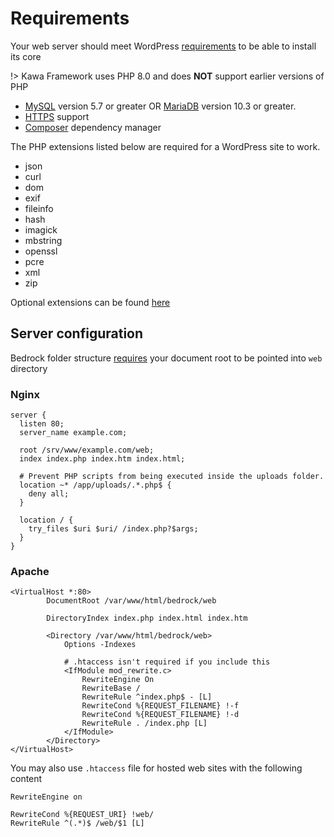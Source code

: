 # Requirements

Your web server should meet WordPress [requirements](https://wordpress.org/about/requirements/) to be able to install its core

!> Kawa Framework uses PHP 8.0 and does **NOT** support earlier versions of PHP

- [MySQL](https://www.mysql.com/) version 5.7 or greater OR [MariaDB](https://mariadb.org/) version 10.3 or greater.
- [HTTPS](https://wordpress.org/news/2016/12/moving-toward-ssl/) support
- [Composer](https://getcomposer.org/) dependency manager

The PHP extensions listed below are required for a WordPress site to work.

- json
- curl
- dom
- exif
- fileinfo
- hash
- imagick
- mbstring
- openssl
- pcre
- xml
- zip

Optional extensions can be found [here](https://make.wordpress.org/hosting/handbook/server-environment/)

## Server configuration

Bedrock folder structure [requires](https://docs.roots.io/bedrock/master/server-configuration/) your document root to be pointed into `web` directory

### Nginx

```
server {
  listen 80;
  server_name example.com;

  root /srv/www/example.com/web;
  index index.php index.htm index.html;

  # Prevent PHP scripts from being executed inside the uploads folder.
  location ~* /app/uploads/.*.php$ {
    deny all;
  }

  location / {
    try_files $uri $uri/ /index.php?$args;
  }
}
```

### Apache

```
<VirtualHost *:80>
        DocumentRoot /var/www/html/bedrock/web

        DirectoryIndex index.php index.html index.htm

        <Directory /var/www/html/bedrock/web>
            Options -Indexes

            # .htaccess isn't required if you include this
            <IfModule mod_rewrite.c>
                RewriteEngine On
                RewriteBase /
                RewriteRule ^index.php$ - [L]
                RewriteCond %{REQUEST_FILENAME} !-f
                RewriteCond %{REQUEST_FILENAME} !-d
                RewriteRule . /index.php [L]
            </IfModule>
        </Directory>
</VirtualHost>
```

You may also use `.htaccess` file for hosted web sites with the following content

```
RewriteEngine on

RewriteCond %{REQUEST_URI} !web/
RewriteRule ^(.*)$ /web/$1 [L]
```
